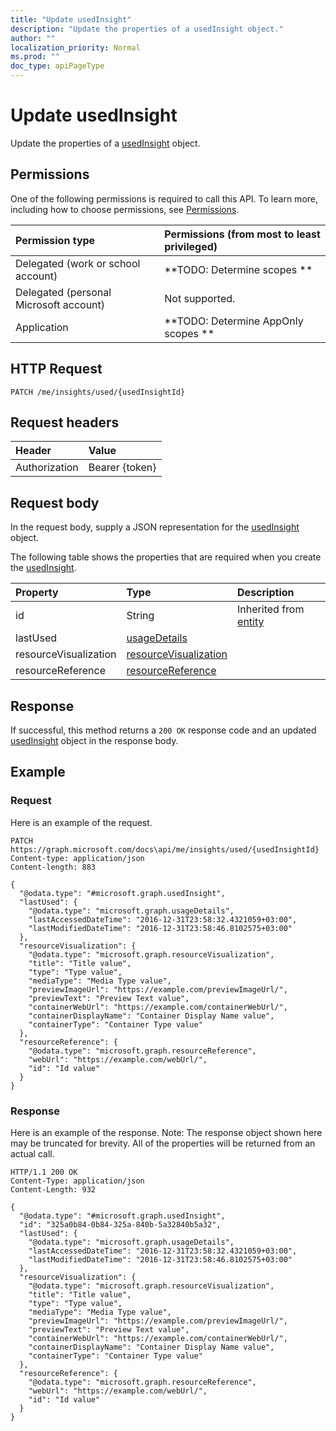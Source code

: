 ```yaml
---
title: "Update usedInsight"
description: "Update the properties of a usedInsight object."
author: ""
localization_priority: Normal
ms.prod: ""
doc_type: apiPageType
---
```


# Update usedInsight

Update the properties of a [usedInsight](../resources/usedinsight.md) object.

## Permissions
One of the following permissions is required to call this API. To learn more, including how to choose permissions, see [Permissions](/concepts/permissions-reference.md).

|Permission type|Permissions (from most to least privileged)|
|:---|:---|
|Delegated (work or school account)|**TODO: Determine scopes **|
|Delegated (personal Microsoft account)|Not supported.|
|Application|**TODO: Determine AppOnly scopes **|

## HTTP Request
<!-- {
  "blockType": "ignored"
}
-->
``` http
PATCH /me/insights/used/{usedInsightId}
```

## Request headers
|Header|Value|
|:---|:---|
|Authorization|Bearer {token}|

## Request body
In the request body, supply a JSON representation for the [usedInsight](../resources/usedInsight.md) object.

The following table shows the properties that are required when you create the [usedInsight](../resources/usedinsight.md).

|Property|Type|Description|
|:---|:---|:---|
|id|String| Inherited from [entity](../resources/entity.md)|
|lastUsed|[usageDetails](../resources/usageDetails.md)||
|resourceVisualization|[resourceVisualization](../resources/resourceVisualization.md)||
|resourceReference|[resourceReference](../resources/resourceReference.md)||



## Response
If successful, this method returns a `200 OK` response code and an updated [usedInsight](../resources/usedinsight.md) object in the response body.

## Example

### Request
Here is an example of the request.
<!-- {
  "blockType": "request",
  "name": "update_usedinsight"
}
-->
``` http
PATCH https://graph.microsoft.com/docs\api/me/insights/used/{usedInsightId}
Content-type: application/json
Content-length: 883

{
  "@odata.type": "#microsoft.graph.usedInsight",
  "lastUsed": {
    "@odata.type": "microsoft.graph.usageDetails",
    "lastAccessedDateTime": "2016-12-31T23:58:32.4321059+03:00",
    "lastModifiedDateTime": "2016-12-31T23:58:46.8102575+03:00"
  },
  "resourceVisualization": {
    "@odata.type": "microsoft.graph.resourceVisualization",
    "title": "Title value",
    "type": "Type value",
    "mediaType": "Media Type value",
    "previewImageUrl": "https://example.com/previewImageUrl/",
    "previewText": "Preview Text value",
    "containerWebUrl": "https://example.com/containerWebUrl/",
    "containerDisplayName": "Container Display Name value",
    "containerType": "Container Type value"
  },
  "resourceReference": {
    "@odata.type": "microsoft.graph.resourceReference",
    "webUrl": "https://example.com/webUrl/",
    "id": "Id value"
  }
}
```

### Response
Here is an example of the response. Note: The response object shown here may be truncated for brevity. All of the properties will be returned from an actual call.
<!-- {
  "blockType": "response",
  "truncated": true
}
-->
``` http
HTTP/1.1 200 OK
Content-Type: application/json
Content-Length: 932

{
  "@odata.type": "#microsoft.graph.usedInsight",
  "id": "325a0b84-0b84-325a-840b-5a32840b5a32",
  "lastUsed": {
    "@odata.type": "microsoft.graph.usageDetails",
    "lastAccessedDateTime": "2016-12-31T23:58:32.4321059+03:00",
    "lastModifiedDateTime": "2016-12-31T23:58:46.8102575+03:00"
  },
  "resourceVisualization": {
    "@odata.type": "microsoft.graph.resourceVisualization",
    "title": "Title value",
    "type": "Type value",
    "mediaType": "Media Type value",
    "previewImageUrl": "https://example.com/previewImageUrl/",
    "previewText": "Preview Text value",
    "containerWebUrl": "https://example.com/containerWebUrl/",
    "containerDisplayName": "Container Display Name value",
    "containerType": "Container Type value"
  },
  "resourceReference": {
    "@odata.type": "microsoft.graph.resourceReference",
    "webUrl": "https://example.com/webUrl/",
    "id": "Id value"
  }
}
```

